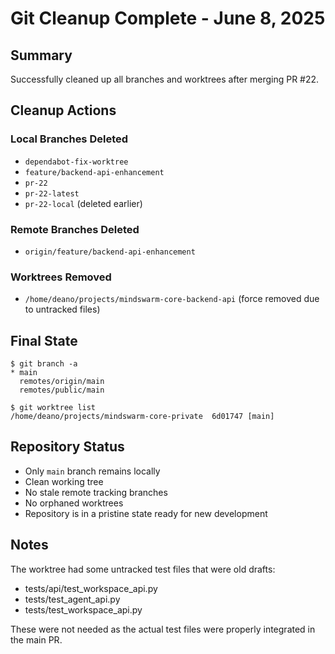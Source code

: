 # Git Cleanup Complete - June 8, 2025

## Summary
Successfully cleaned up all branches and worktrees after merging PR #22.

## Cleanup Actions

### Local Branches Deleted
- `dependabot-fix-worktree`
- `feature/backend-api-enhancement` 
- `pr-22`
- `pr-22-latest`
- `pr-22-local` (deleted earlier)

### Remote Branches Deleted
- `origin/feature/backend-api-enhancement`

### Worktrees Removed
- `/home/deano/projects/mindswarm-core-backend-api` (force removed due to untracked files)

## Final State
```
$ git branch -a
* main
  remotes/origin/main
  remotes/public/main

$ git worktree list
/home/deano/projects/mindswarm-core-private  6d01747 [main]
```

## Repository Status
- Only `main` branch remains locally
- Clean working tree
- No stale remote tracking branches
- No orphaned worktrees
- Repository is in a pristine state ready for new development

## Notes
The worktree had some untracked test files that were old drafts:
- tests/api/test_workspace_api.py
- tests/test_agent_api.py
- tests/test_workspace_api.py

These were not needed as the actual test files were properly integrated in the main PR.